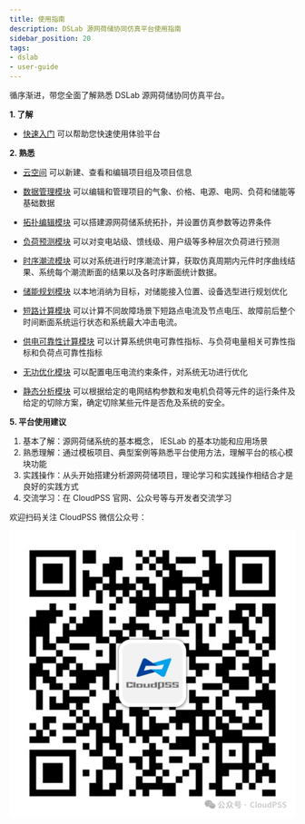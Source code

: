 ```yaml
---
title: 使用指南
description: DSLab 源网荷储协同仿真平台使用指南
sidebar_position: 20
tags:
- dslab
- user-guide
---
```


循序渐进，带您全面了解熟悉 DSLab 源网荷储协同仿真平台。


**1. 了解**

* [快速入门](../30-quick-start/index.md) 可以帮助您快速使用体验平台


**2. 熟悉**

* [云空间](../40-cloud-space/index.md) 可以新建、查看和编辑项目组及项目信息

* [数据管理模块](../50-data-module/index.md) 可以编辑和管理项目的气象、价格、电源、电网、负荷和储能等基础数据

* [拓扑编辑模块](../60-topology-module/index.md) 可以搭建源网荷储系统拓扑，并设置仿真参数等边界条件

* [负荷预测模块](../70-load-prediction-module/index.md) 可以对变电站级、馈线级、用户级等多种层次负荷进行预测

* [时序潮流模块](../80-powerflow-module/index.md) 可以对系统进行时序潮流计算，获取仿真周期内元件时序曲线结果、系统每个潮流断面的结果以及各时序断面统计数据。

* [储能规划模块](../100-storage-plan-module/index.md) 以本地消纳为目标，对储能接入位置、设备选型进行规划优化

* [短路计算模块](../120-short-circuit-calculation-module/index.md) 可以计算不同故障场景下短路点电流及节点电压、故障前后整个时间断面系统运行状态和系统最大冲击电流。

* [供电可靠性计算模块](../130-reliability-calculation-module/index.md) 可以计算系统供电可靠性指标、与负荷电量相关可靠性指标和负荷点可靠性指标

* [无功优化模块](../140-reactive-power-optimization-module/index.md) 可以配置电压电流约束条件，对系统无功进行优化

* [静态分析模块](../150-static-security-analysis-module/index.md) 可以根据给定的电网结构参数和发电机负荷等元件的运行条件及给定的切除方案，确定切除某些元件是否危及系统的安全。

**5. 平台使用建议**

 1.	基本了解：源网荷储系统的基本概念， IESLab 的基本功能和应用场景
 2.	熟悉理解：通过模板项目、典型案例等熟悉平台使用方法，理解平台的核心模块功能
 3.	实践操作：从头开始搭建分析源网荷储项目，理论学习和实践操作相结合才是良好的实践方式
 4.	交流学习：在 CloudPSS 官网、公众号等与开发者交流学习

欢迎扫码关注 CloudPSS 微信公众号：

![CloudPSS =x300](./logo.png )